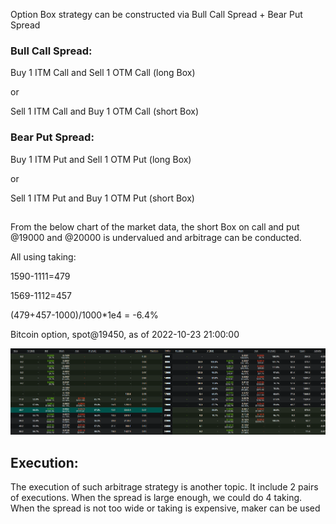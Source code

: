 
Option Box strategy can be constructed via Bull Call Spread + Bear Put Spread

### Bull Call Spread:

Buy 1 ITM Call and Sell 1 OTM Call (long Box)

or

Sell 1 ITM Call and Buy 1 OTM Call (short Box)

### Bear Put Spread: 

Buy 1 ITM Put and Sell 1 OTM Put (long Box)

or

Sell 1 ITM Put and Buy 1 OTM Put (short Box)

##

From the below chart of the market data, the short Box on call and put @19000 and @20000 is undervalued and arbitrage can be conducted.

All using taking:

1590-1111=479

1569-1112=457

(479+457-1000)/1000*1e4 = -6.4% 

Bitcoin option, spot@19450, as of 2022-10-23 21:00:00

![Happy Christmas](deribit_options.PNG)


## Execution:
The execution of such arbitrage strategy is another topic. It include 2 pairs of executions. When the spread is large enough, we could do 4 taking. When the spread is not too wide or taking is expensive, maker can be used
